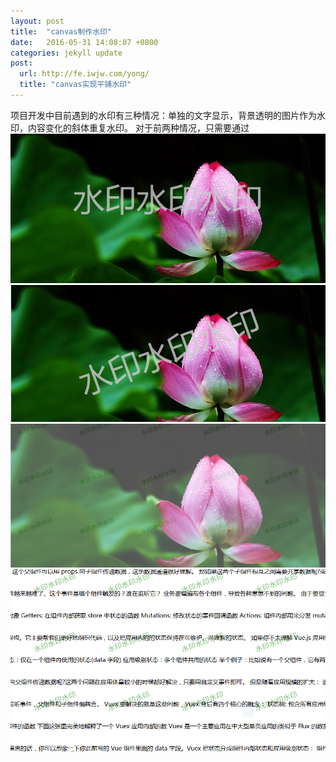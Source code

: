 ```yaml
---
layout: post
title:  "canvas制作水印"
date:   2016-05-31 14:08:07 +0800
categories: jekyll update
post:
  url: http://fe.iwjw.com/yong/
  title: "canvas实现平铺水印"
---
```

项目开发中目前遇到的水印有三种情况：单独的文字显示，背景透明的图片作为水印，内容变化的斜体重复水印。
对于前两种情况，只需要通过
![image01]
![image02]
![image03]
![image04]


[image01]:/public/img/水平.png
[image02]:/public/img/transform.png
[image03]:/public/img/3.png
[image04]:/public/img/4.png